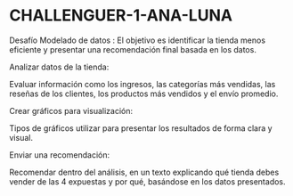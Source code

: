 # CHALLENGUER-1-ANA-LUNA
Desafío Modelado de datos : El objetivo es identificar la tienda menos eficiente y presentar una recomendación final basada en los datos.

Analizar datos de la tienda:

Evaluar información como los ingresos, las categorías más vendidas, las reseñas de los clientes, los productos más vendidos y el envío promedio.

 

Crear gráficos para visualización:

Tipos de gráficos utilizar para presentar los resultados de forma clara y visual.



Enviar una recomendación:

Recomendar dentro del análisis, en un texto explicando qué tienda debes vender de las 4 expuestas y por qué, basándose en los datos presentados.
